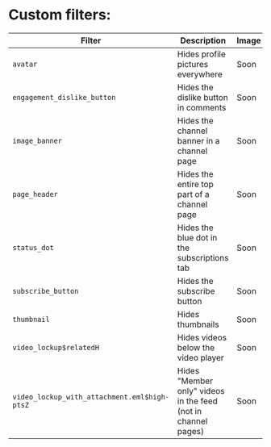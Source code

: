 # Custom filters:

| Filter                                  | Description                                                 | Image |
|-----------------------------------------|-------------------------------------------------------------|-------|
| `avatar`                                | Hides profile pictures everywhere                           | Soon  |
| `engagement_dislike_button`             | Hides the dislike button in comments                        | Soon  |
| `image_banner`                          | Hides the channel banner in a channel page                  | Soon  |
| `page_header`                           | Hides the entire top part of a channel page                 | Soon  |
| `status_dot`                            | Hides the blue dot in the subscriptions tab                 | Soon  |
| `subscribe_button`                      | Hides the subscribe button                                  | Soon  |
| `thumbnail`                             | Hides thumbnails                                            | Soon  |
| `video_lockup$relatedH`                 | Hides videos below the video player                         | Soon  |
| `video_lockup_with_attachment.eml$high-ptsZ` | Hides "Member only" videos in the feed (not in channel pages) | Soon  |
